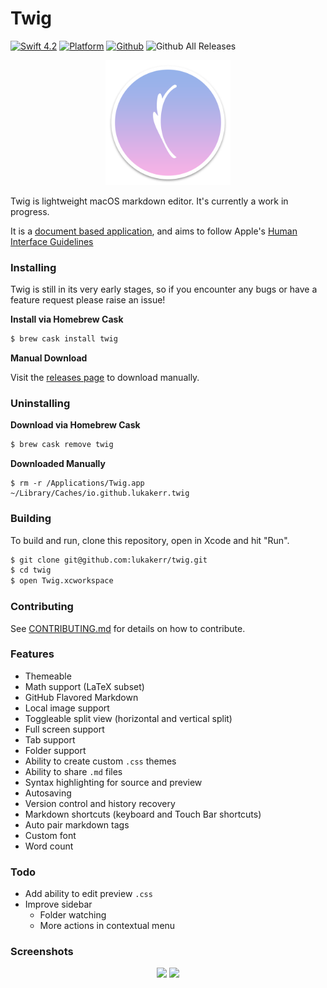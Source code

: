# Twig

[![Swift 4.2](https://img.shields.io/badge/swift-4.2-orange.svg?style=flat)](https://github.com/apple/swift)
[![Platform](http://img.shields.io/badge/platform-macOS-red.svg?style=flat)](https://developer.apple.com/macos/)
[![Github](http://img.shields.io/badge/github-lukakerr-green.svg?style=flat)](https://github.com/lukakerr)
![Github All Releases](https://img.shields.io/github/downloads/lukakerr/twig/total.svg)

<p align="center">
  <img src="./Twig/Assets.xcassets/AppIcon.appiconset/twig-512.png" width="200">
</p>


Twig is lightweight macOS markdown editor. It's currently a work in progress.

It is a [document based application](https://developer.apple.com/document-based-apps), and aims to follow Apple's [Human Interface Guidelines](https://developer.apple.com/macos/human-interface-guidelines)

### Installing

Twig is still in its very early stages, so if you encounter any bugs or have a feature request please raise an issue!

**Install via Homebrew Cask**

```bash
$ brew cask install twig
```

**Manual Download**

Visit the [releases page](https://github.com/lukakerr/twig/releases) to download manually.

### Uninstalling

**Download via Homebrew Cask**

```bash
$ brew cask remove twig
```

**Downloaded Manually**

```
$ rm -r /Applications/Twig.app ~/Library/Caches/io.github.lukakerr.twig
```

### Building

To build and run, clone this repository, open in Xcode and hit "Run".

```bash
$ git clone git@github.com:lukakerr/twig.git
$ cd twig
$ open Twig.xcworkspace
```

### Contributing

See [CONTRIBUTING.md](./CONTRIBUTING.md) for details on how to contribute.

### Features

- Themeable
- Math support (LaTeX subset)
- GitHub Flavored Markdown
- Local image support
- Toggleable split view (horizontal and vertical split)
- Full screen support
- Tab support
- Folder support
- Ability to create custom `.css` themes
- Ability to share `.md` files
- Syntax highlighting for source and preview
- Autosaving
- Version control and history recovery
- Markdown shortcuts (keyboard and Touch Bar shortcuts)
- Auto pair markdown tags
- Custom font
- Word count

### Todo

- Add ability to edit preview `.css`
- Improve sidebar
  - Folder watching
  - More actions in contextual menu

### Screenshots

<p align="center">
  <img src="https://i.imgur.com/YPyYQQH.png">
  <img src="https://i.imgur.com/rEPH0oR.png">
</p>
